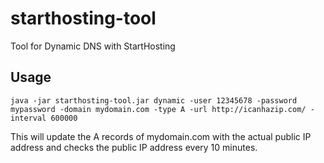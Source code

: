 # starthosting-tool
Tool for Dynamic DNS with StartHosting 

## Usage
```
java -jar starthosting-tool.jar dynamic -user 12345678 -password mypassword -domain mydomain.com -type A -url http://icanhazip.com/ -interval 600000
```

This will update the A records of mydomain.com with the actual public IP address and checks the public IP address every 10 minutes.
